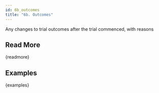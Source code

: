 ```yaml
---
id: 6b_outcomes
title: "6b. Outcomes"
---
```

Any changes to trial outcomes after the trial commenced, with reasons

## Read More

{readmore}

## Examples

{examples}